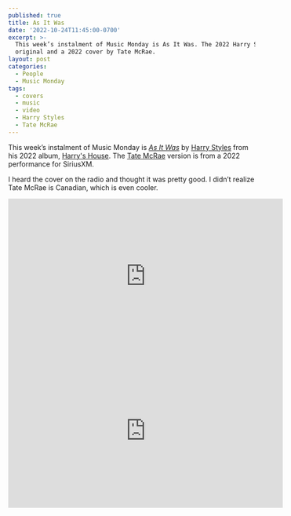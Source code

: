 ```yaml
---
published: true
title: As It Was
date: '2022-10-24T11:45:00-0700'
excerpt: >-
  This week’s instalment of Music Monday is As It Was. The 2022 Harry Styles
  original and a 2022 cover by Tate McRae.
layout: post
categories:
  - People
  - Music Monday
tags:
  - covers
  - music
  - video
  - Harry Styles
  - Tate McRae
---
```

This week’s instalment of Music Monday is [_As It Was_](https://en.wikipedia.org/wiki/As_It_Was) by
[Harry Styles](https://hstyles.co.uk/) from his 2022 album,
[Harry's House](https://en.wikipedia.org/wiki/Harry%27s_House). The [Tate McRae](https://www.tatemcrae.com/)
version is from a 2022 performance for SiriusXM.

I heard the cover on the radio and thought it was pretty good. I didn’t realize Tate McRae is Canadian, which is even cooler.

<div class="video-container">
<iframe width="560" height="315" src="https://www.youtube.com/embed/H5v3kku4y6Q" frameborder="0" allowfullscreen title="Video: As It Was by Harry Styles"></iframe>
</div>

<div class="video-container">
<iframe width="560" height="315" src="https://www.youtube.com/embed/HEEKKbuREB0" frameborder="0" allowfullscreen title="Video: As It Was by Tate McRae"></iframe>
</div>
